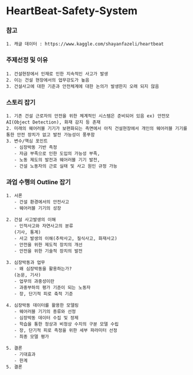 # HeartBeat-Safety-System

### 참고
    1. 캐글 데이터 : https://www.kaggle.com/shayanfazeli/heartbeat

### 주제선정 및 이유
    1. 건설현장에서 인재로 인한 지속적인 사고가 발생
    2. 이는 건설 현장에서의 업무강도가 높음
    3. 건설사고에 대한 기준과 안전체계에 대한 논의가 발생한지 오래 되지 않음

### 스토리 잡기
    1. 기존 건설 근로자의 안전을 위한 체계적인 시스템은 준비되어 있음 ex) 안전모 AI(Object Detection), 화재 감지 등 존재
    2. 미래의 웨어러블 기기가 보편화되는 측면에서 아직 건설현장에서 개인의 웨어러블 기기를 통한 안전 장치가 없고 발전 가능성이 풍푸함
    3. 변수/핵심 포인트
       - 심장박동 기반 측정
       - 자금 부족으로 인한 도입의 가능성 부족, 
       - 노동 제도의 발전과 웨어러블 기기 발전, 
       - 건설 노동자의 근로 실태 및 사고 원인 규정 가능
    
### 과업 수행의 Outline 잡기
    1. 서론
       - 건설 환경에서의 안전사고
       - 웨어러블 기기의 성장
    
    2. 건설 사고발생의 이해
       - 인적사고와 자연사고의 분류
       (기사, 통계)
       - 사고 발생의 이해(추락사고, 질식사고, 화재사고)
       - 안전을 위한 제도적 장치의 개선
       - 안전을 위한 기술적 장치의 발전
    
    3. 심장박동과 업무
       - 왜 심장박동을 활용하는가?
       (논문, 기사)
       - 업무의 과중성이란
       - 과중부하의 평가 기준이 되는 노동자
       - 장, 단기적 피로 축적 기준

    4. 심장박동 데이터를 활용한 모델링
       - 웨어러블 기기의 종류와 선정
       - 심장박동 데이터 수집 및 정제
       - 학습을 통한 정상과 비정상 수치의 구분 모델 수립
       - 장, 단기적 피로 측정을 위한 세부 파라미터 선정
       - 최종 모델 평가
    
    5. 결론
       - 기대효과
       - 한계
    5. 결론
